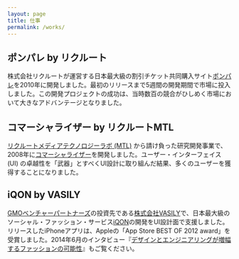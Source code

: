 ```yaml
---
layout: page
title: 仕事
permalink: /works/
---
```


## ポンパレ by リクルート

株式会社リクルートが運営する日本最大級の割引チケット共同購入サイト[ポンパレ](http://ponpare.jp)を2010年に開発しました。最初のリリースまで5週間の開発期間で市場に投入しました。この開発プロジェクトの成功は、当時数百の競合がひしめく市場において大きなアドバンテージとなりました。

## コマーシャライザー by リクルートMTL

[リクルートメディアテクノロジーラボ (MTL)](http://mtl.recruit.co.jp/) から請け負った研究開発事業で、2008年に[コマーシャライザー](http://mtl.recruit.co.jp/works/2008/cmizer.html)を開発しました。ユーザー・インターフェイス (UI) の卓越性を「武器」とすべくUI設計に取り組んだ結果、多くのユーザーを獲得することになりました。

## iQON by VASILY

[GMOベンチャーパートナーズ](http://www.gmo-vp.com)の投資先である[株式会社VASILY](http://vasily.jp)で、日本最大級のソーシャル・ファッション・サービス[iQON](http://www.iqon.jp)の開発をUI設計面で支援しました。リリースしたiPhoneアプリは、Appleの「App Store BEST OF 2012 award」を受賞しました。2014年6月のインタビュー『[デザインとエンジニアリングが増幅するファッションの可能性](http://gmo-vp.com/interview/2014/08/2.html)』もご覧ください。
